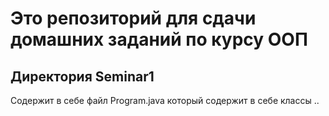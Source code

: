 # Это репозиторий для сдачи домашних заданий по курсу ООП 

## Директория Seminar1
Содержит в себе файл Program.java который содержит в себе классы ..